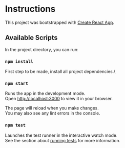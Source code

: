 # Instructions

This project was bootstrapped with [Create React App](https://github.com/facebook/create-react-app).

## Available Scripts

In the project directory, you can run:

### `npm install`
First step to be made, install all project dependencies.\

### `npm start`

Runs the app in the development mode.\
Open [http://localhost:3000](http://localhost:3000) to view it in your browser.

The page will reload when you make changes.\
You may also see any lint errors in the console.

### `npm test`

Launches the test runner in the interactive watch mode.\
See the section about [running tests](https://facebook.github.io/create-react-app/docs/running-tests) for more information.
